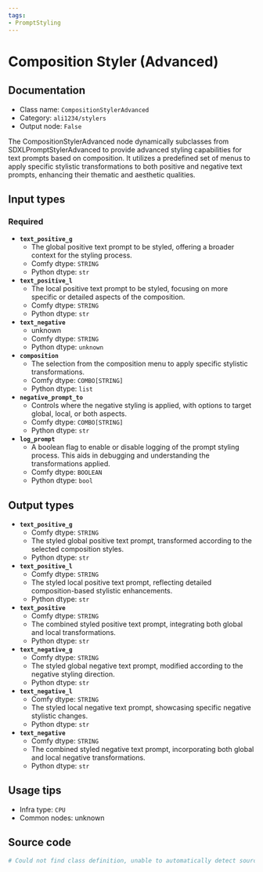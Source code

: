 ```yaml
---
tags:
- PromptStyling
---
```


# Composition Styler (Advanced)
## Documentation
- Class name: `CompositionStylerAdvanced`
- Category: `ali1234/stylers`
- Output node: `False`

The CompositionStylerAdvanced node dynamically subclasses from SDXLPromptStylerAdvanced to provide advanced styling capabilities for text prompts based on composition. It utilizes a predefined set of menus to apply specific stylistic transformations to both positive and negative text prompts, enhancing their thematic and aesthetic qualities.
## Input types
### Required
- **`text_positive_g`**
    - The global positive text prompt to be styled, offering a broader context for the styling process.
    - Comfy dtype: `STRING`
    - Python dtype: `str`
- **`text_positive_l`**
    - The local positive text prompt to be styled, focusing on more specific or detailed aspects of the composition.
    - Comfy dtype: `STRING`
    - Python dtype: `str`
- **`text_negative`**
    - unknown
    - Comfy dtype: `STRING`
    - Python dtype: `unknown`
- **`composition`**
    - The selection from the composition menu to apply specific stylistic transformations.
    - Comfy dtype: `COMBO[STRING]`
    - Python dtype: `list`
- **`negative_prompt_to`**
    - Controls where the negative styling is applied, with options to target global, local, or both aspects.
    - Comfy dtype: `COMBO[STRING]`
    - Python dtype: `str`
- **`log_prompt`**
    - A boolean flag to enable or disable logging of the prompt styling process. This aids in debugging and understanding the transformations applied.
    - Comfy dtype: `BOOLEAN`
    - Python dtype: `bool`
## Output types
- **`text_positive_g`**
    - Comfy dtype: `STRING`
    - The styled global positive text prompt, transformed according to the selected composition styles.
    - Python dtype: `str`
- **`text_positive_l`**
    - Comfy dtype: `STRING`
    - The styled local positive text prompt, reflecting detailed composition-based stylistic enhancements.
    - Python dtype: `str`
- **`text_positive`**
    - Comfy dtype: `STRING`
    - The combined styled positive text prompt, integrating both global and local transformations.
    - Python dtype: `str`
- **`text_negative_g`**
    - Comfy dtype: `STRING`
    - The styled global negative text prompt, modified according to the negative styling direction.
    - Python dtype: `str`
- **`text_negative_l`**
    - Comfy dtype: `STRING`
    - The styled local negative text prompt, showcasing specific negative stylistic changes.
    - Python dtype: `str`
- **`text_negative`**
    - Comfy dtype: `STRING`
    - The combined styled negative text prompt, incorporating both global and local negative transformations.
    - Python dtype: `str`
## Usage tips
- Infra type: `CPU`
- Common nodes: unknown


## Source code
```python
# Could not find class definition, unable to automatically detect source code
```
